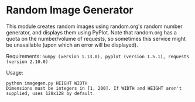 # Random Image Generator

This module creates random images using random.org's random number generator, and displays them using PyPlot. Note that random.org has a quota on the number/volume of requests, so sometimes this service might be unavailable (upon which an error will be displayed).

Requirements: `numpy (version 1.13.0), pyplot (version 1.5.1), requests (version 2.10.0)`

Usage: 
```
python imagegen.py HEIGHT WIDTH
Dimensions must be integers in [1, 200]. If WIDTH and HEIGHT aren't supplied, uses 128x128 by default.
```
